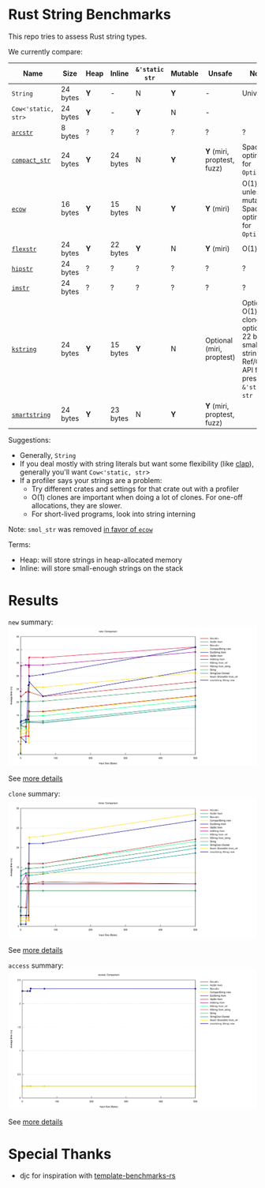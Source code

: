 # Rust String Benchmarks

This repo tries to assess Rust string types.

We currently compare:

Name                                                  | Size     | Heap  | Inline   | `&'static str` | Mutable | Unsafe | Notes
------------------------------------------------------|----------|-------|----------|----------------|---------|--------|-----
`String`                                              | 24 bytes | **Y** | \-       | N              | **Y**   | \-     | Universal
`Cow<'static, str>`                                   | 24 bytes | **Y** | \-       | **Y**          | N       | \-     |
[`arcstr`](https://crates.io/crates/arcstr)           | 8 bytes  | ?     | ?        | ?              | ?       | ?  | ?
[`compact_str`](https://crates.io/crates/compact_str) | 24 bytes | **Y** | 24 bytes | N              | **Y**   | **Y** (miri, proptest, fuzz)  | Space optimized for `Option<_>`
[`ecow`](https://crates.io/crates/ecow)               | 16 bytes | **Y** | 15 bytes | N              | **Y**   | **Y** (miri) | O(1) clone unless mutated, Space optimized for `Option<_>`
[`flexstr`](https://crates.io/crates/flexstr)         | 24 bytes | **Y** | 22 bytes | **Y**          | N       | **Y** (miri) | O(1) clone
[`hipstr`](https://crates.io/crates/hipstr)           | 24 bytes | ?     | ?        | ?              | ?       | ?  | ?
[`imstr`](https://crates.io/crates/imstr)             | 24 bytes | ?     | ?        | ?              | ?       | ?  | ?
[`kstring`](https://crates.io/crates/kstring)         | 24 bytes | **Y** | 15 bytes | **Y**          | N       | Optional (miri, proptest)  | Optional O(1) clone, optional 22 byte small string, Ref/Cow API for preserving `&'static str`
[`smartstring`](https://crates.io/crates/smartstring) | 24 bytes | **Y** | 23 bytes | N              | **Y**   | **Y** (miri, proptest, fuzz)  |

Suggestions:
- Generally, `String`
- If you deal mostly with string literals but want some flexibility (like
  [clap](https://github.com/clap-rs/clap/)), generally you'll want
  `Cow<'static, str`>
- If a profiler says your strings are a problem:
  - Try different crates and settings for that crate out with a profiler
  - O(1) clones are important when doing a lot of clones.  For one-off allocations, they are slower.
  - For short-lived programs, look into string interning

Note: `smol_str` was removed [in favor of `ecow`](https://www.reddit.com/r/rust/comments/117ksvr/ecow_compact_cloneonwrite_vector_and_string/j9eh35d/)

Terms:
- Heap: will store strings in heap-allocated memory
- Inline: will store small-enough strings on the stack

# Results

`new` summary:
[![`new`](runs/2023-08-17/new/report/lines.svg)](https://htmlpreview.github.io/?https://github.com/epage/string-benchmarks-rs/blob/master/runs/2023-08-17/new/report/index.html)

See [more details](https://htmlpreview.github.io/?https://github.com/epage/string-benchmarks-rs/blob/master/runs/2023-08-17/new/report/index.html)

`clone` summary:
[![`clone`](runs/2023-08-17/clone/report/lines.svg)](https://htmlpreview.github.io/?https://github.com/epage/string-benchmarks-rs/blob/master/runs/2023-08-17/clone/report/index.html)

See [more details](https://htmlpreview.github.io/?https://github.com/epage/string-benchmarks-rs/blob/master/runs/2023-08-17/clone/report/index.html)

`access` summary:
[![`access`](runs/2023-08-17/access/report/lines.svg)](https://htmlpreview.github.io/?https://github.com/epage/string-benchmarks-rs/blob/master/runs/2023-08-17/access/report/index.html)

See [more details](https://htmlpreview.github.io/?https://github.com/epage/string-benchmarks-rs/blob/master/runs/2023-08-17/access/report/index.html)

# Special Thanks

- djc for inspiration with [template-benchmarks-rs](https://github.com/djc/template-benchmarks-rs)
